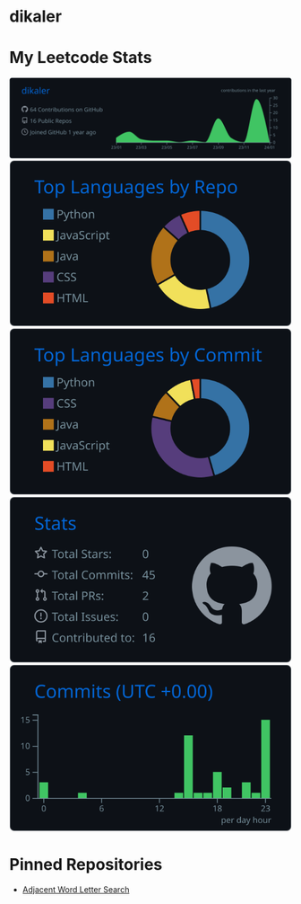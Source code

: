 # dikaler

# My Leetcode Stats

[![](https://raw.githubusercontent.com/dikaler/dikaler/master/profile-summary-card-output/github_dark/0-profile-details.svg)](https://github.com/vn7n24fzkq/github-profile-summary-cards)
[![](https://raw.githubusercontent.com/dikaler/dikaler/master/profile-summary-card-output/github_dark/1-repos-per-language.svg)](https://github.com/vn7n24fzkq/github-profile-summary-cards) [![](https://raw.githubusercontent.com/dikaler/dikaler/master/profile-summary-card-output/github_dark/2-most-commit-language.svg)](https://github.com/vn7n24fzkq/github-profile-summary-cards)
[![](https://raw.githubusercontent.com/dikaler/dikaler/master/profile-summary-card-output/github_dark/3-stats.svg)](https://github.com/vn7n24fzkq/github-profile-summary-cards) [![](https://raw.githubusercontent.com/dikaler/dikaler/master/profile-summary-card-output/github_dark/4-productive-time.svg)](https://github.com/vn7n24fzkq/github-profile-summary-cards)

# Pinned Repositories

- [Adjacent Word Letter Search]([link-to-repository-1](https://github.com/dikaler/Adjacent-Letter-Word-Search)https://github.com/dikaler/Adjacent-Letter-Word-Search)

